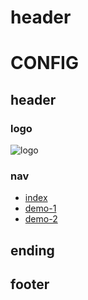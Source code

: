 # header

# CONFIG

## header

### logo

![logo](image/logo.png)

### nav

- [index](index.php)
- [demo-1](index.php?f=demo-1)
- [demo-2](index.php?f=demo-2)

## ending

## footer
